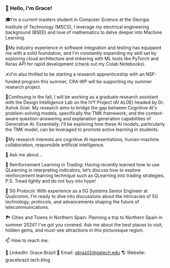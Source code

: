 ### 👋 Hello, I'm Grace!
🎓I'm a current masters student in Computer Science at the Georgia Institute of Technology (MSCS), I leverage my electrical engineering background (BSEE) and love of mathematics to delve deeper into Machine Learning.

🚀My industry experience in software integration and testing has equipped me with a solid foundation, and I'm constantly expanding my skill set by exploring cloud architecture and tinkering with ML tools like PyTorch and Keras API for rapid development (check out my Colab Notebooks).

✍️I'm also thrilled to be starting a research apprenticeship with an NSF-funded program this summer, CRA-WP will be supporting my summer research project. 

🧠Continuing in the fall, I will be working as a graduate research assistant with the Design Intelligence Lab on the IVY Project (AI ALOE) headed by Dr. Ashok Goel. My research aims to bridge the gap between Cognitive AI's problem-solving models, specifically the TMK framework, and the context-aware question-answering and explanation generation capabilities of Generative AI. Essentially, I'll be exploring how these AI models, particularly the TMK model, can be leveraged to promote active learning in students.

🦉My research interests are cognitive AI representations, human-machine collaboration, responsible artificial intelligence.

💬 Ask me about...

🤖 Reinforcement Learning in Trading: Having recently learned how to use QLearning in interpreting indicators, let’s discuss how to explore reinforcement learning technique such as QLearning into trading strategies. P.S. Tread lightly and do not buy into hype!

📡 5G Protocol: With experience as a 5G Systems Senior Engineer at Qualcomm, I'm ready to dive into discussions about the intricacies of 5G technology, protocols, and advancements shaping the future of telecommunications.

🏞️ Cities and Towns in Northern Spain: Planning a trip to Northern Spain in summer 2024? I've got you covered. Ask me about the best places to visit, hidden gems, and must-see attractions in this picturesque region.

📫 How to reach me:

🔗 LinkedIn: Grace Brazil
📧 Email: gbrazil2@gatech.edu
🌎 Website: gracebrazil.tech.blog



